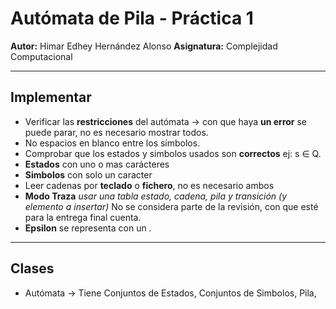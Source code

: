 # Autómata de Pila - Práctica 1
**Autor:** Himar Edhey Hernández Alonso
**Asignatura:** Complejidad Computacional

---

## Implementar
- Verificar las **restricciones** del autómata -> con que haya **un error** se puede parar, no es necesario mostrar todos.
- No espacios en blanco entre los símbolos.
- Comprobar que los estados y simbolos usados son **correctos** ej: s ∈ Q.
- **Estados** con uno o mas carácteres
- **Simbolos** con solo un caracter
- Leer cadenas por **teclado** o **fichero**, no es necesario ambos
- **Modo Traza** *usar una tabla estado, cadena, pila y transición (y elemento a insertar)*  No se considera parte de la revisión, con que esté para la entrega final cuenta.
- **Epsilon** se representa con un .

---

## Clases
- Autómata -> Tiene Conjuntos de Estados, Conjuntos de Simbolos, Pila, 